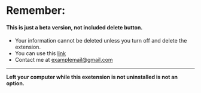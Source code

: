 Remember:
========

#### This is just a beta version,  not included delete button.

* Your information cannot be deleted unless you turn off and delete the extension.
* You can use this [link](https://replit.com/@SpecificHumor/Chrome-Extension "Replit project")
* Contact me at <examplemail@gmail.com>
----
**Left your computer while this exetension is not uninstalled is not an option.**
